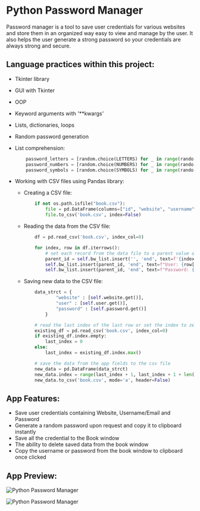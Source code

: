 # Python Password Manager
Password manager is a tool to save user credentials for various websites and store them in an organized way easy to view
and manage by the user. It also helps the user generate a strong password so your credentials are always strong and secure.

## Language practices within this project:
- Tkinter library   
- GUI with Tkinter
- OOP
- Keyword arguments with '**kwargs'
- Lists, dictionaries, loops
- Random password generation
- List comprehension:

    ```` python
        password_letters = [random.choice(LETTERS) for _ in range(random.randint(8, 10))]
        password_numbers = [random.choice(NUMBERS) for _ in range(random.randint(2, 4))]
        password_symbols = [random.choice(SYMBOLS) for _ in range(random.randint(2, 4))]
    ````
- Working with CSV files using Pandas library:
  - Creating a CSV file:
  
    ```` python
        if not os.path.isfile("book.csv"):
            file = pd.DataFrame(columns=["id", "website", "username", "password"])
            file.to_csv('book.csv', index=False)
    ````
  - Reading the data from the CSV file:
  
    ```` python
        df = pd.read_csv('book.csv', index_col=0)

        for index, row in df.iterrows():
            # set each record from the data file to a parent value and credentials under it in the tree
            parent_id = self.bw_list.insert('', 'end', text=f'{index}. {row['website']}', values=([f"-{index}"]))
            self.bw_list.insert(parent_id, 'end', text=f"User: {row['username']}", values=(["+"]))
            self.bw_list.insert(parent_id, 'end', text=f"Password: {row['password']}", values=(["++"]))
    ````
  - Saving new data to the CSV file:
  
    ```` python
        data_strct = {
                "website" : [self.website.get()],
                "user" : [self.user.get()],
                "password" : [self.password.get()]
            }

        # read the last index of the last row or set the index to zero if there are not records
        existing_df = pd.read_csv('book.csv', index_col=0)
        if existing_df.index.empty:
            last_index = 0
        else:
            last_index = existing_df.index.max()

        # save the data from the app fields to the csv file
        new_data = pd.DataFrame(data_strct)
        new_data.index = range(last_index + 1, last_index + 1 + len(new_data))
        new_data.to_csv('book.csv', mode='a', header=False)
    ````
    
## App Features:
- Save user credentials containing Website, Username/Email and Password
- Generate a random password upon request and copy it to clipboard instantly
- Save all the credential to the Book window
- The ability to delete saved data from the book window
- Copy the username or password from the book window to clipboard once clicked

## App Preview:

![Python Password Manager](https://media2.giphy.com/media/v1.Y2lkPTc5MGI3NjExcjk1cXVsMWw4bnRkaHphNGRwMzhpcmk5bmVwbWRuN3N0cjh6dXVzNCZlcD12MV9pbnRlcm5hbF9naWZfYnlfaWQmY3Q9Zw/hhQzdvbyd3sT5fEirI/giphy.gif)

![Python Password Manager](https://media2.giphy.com/media/v1.Y2lkPTc5MGI3NjExMGRyazNxb2p6YzBjYWJtZmRkMWU3YWVvYjNsaTd5aWZ6aHNoanhuaSZlcD12MV9pbnRlcm5hbF9naWZfYnlfaWQmY3Q9Zw/jq2EtwQJn9Qa0PaKxI/giphy.gif)